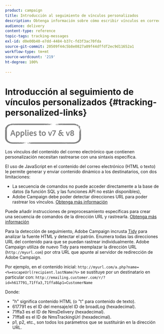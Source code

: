 ```yaml
---
product: campaign
title: Introducción al seguimiento de vínculos personalizados
description: Obtenga información sobre cómo escribir vínculos en correos electrónicos que se pueden personalizar y admiten el seguimiento en Campaign Classic.
audience: delivery
content-type: reference
topic-tags: tracking-messages
exl-id: d0e00b40-e7dd-4484-b37c-fd3f3ac70fda
source-git-commit: 20509f44c5b8e0827a09f44dffdf2ec9d11652a1
workflow-type: tm+mt
source-wordcount: '219'
ht-degree: 100%

---
```


# Introducción al seguimiento de vínculos personalizados {#tracking-personalized-links}

![](../../assets/common.svg)

Los vínculos del contenido del correo electrónico que contienen personalización necesitan rastrearse con una sintaxis específica.

El uso de JavaScript en el contenido del correo electrónico (HTML o texto) le permite generar y enviar contenido dinámico a los destinatarios, con dos limitaciones:

* La secuencia de comandos no puede acceder directamente a la base de datos (la función SQL y las funciones API no están disponibles),
* Adobe Campaign debe poder detectar direcciones URL para poder rastrear los vínculos. [Obtenga más información](detecting-tracking-urls.md)

Puede añadir instrucciones de preprocesamiento específicas para crear una secuencia de comandos de la dirección URL y rastrearla. [Obtenga más información](pre-processing-instructions.md)

Para la detección de seguimiento, Adobe Campaign incrusta [Tidy](http://www.html-tidy.org/) para analizar la fuente HTML y detectar el patrón. Enumera todas las direcciones URL del contenido para que se puedan rastrear individualmente. Adobe Campaign utiliza de nuevo Tidy para reemplazar la dirección URL (`http://myurl.com`) por otra URL que apunte al servidor de redirección de Adobe Campaign.

Por ejemplo, en el contenido inicial: `http://myurl.com/a.php?name=<%=escapeUrl(recipient.lastName)%>` se sustituye por un destinatario en particular con: `http://emailing.customer.com/r/?id=h617791,71ffa3,71ffa8&p1=CustomerName`

Donde:

* &quot;h&quot; significa contenido HTML (o &quot;t&quot; para contenido de texto).
* 617791 es el ID del mensaje/el ID de broadLog (hexadecimal).
* 71ffa3 es el ID de NmsDelivery (hexadecimal).
* 71ffa8 es el ID de NmsTrackingUrl (hexadecimal).
* p1, p2, etc., son todos los parámetros que se sustituirán en la dirección URL.

